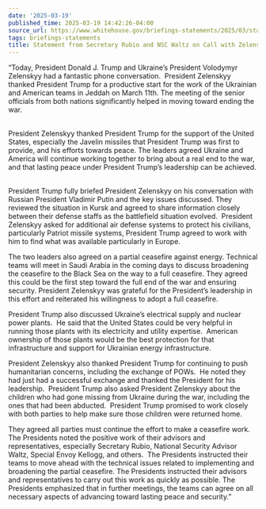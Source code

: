 ```yaml
---
date: '2025-03-19'
published_time: 2025-03-19 14:42:26-04:00
source_url: https://www.whitehouse.gov/briefings-statements/2025/03/statement-from-secretary-rubio-and-nsc-waltz-on-call-with-zelenskyy/
tags: briefings-statements
title: Statement from Secretary Rubio and NSC Waltz on Call with Zelenskyy
---
```

 
“Today, President Donald J. Trump and Ukraine’s President Volodymyr
Zelenskyy had a fantastic phone conversation.  President Zelenskyy
thanked President Trump for a productive start for the work of the
Ukrainian and American teams in Jeddah on March 11th. The meeting of the
senior officials from both nations significantly helped in moving toward
ending the war.   
 

President Zelenskyy thanked President Trump for the support of the
United States, especially the Javelin missiles that President Trump was
first to provide, and his efforts towards peace. The leaders agreed
Ukraine and America will continue working together to bring about a real
end to the war, and that lasting peace under President Trump’s
leadership can be achieved.  
 

President Trump fully briefed President Zelenskyy on his conversation
with Russian President Vladimir Putin and the key issues discussed. They
reviewed the situation in Kursk and agreed to share information closely
between their defense staffs as the battlefield situation evolved. 
President Zelenskyy asked for additional air defense systems to protect
his civilians, particularly Patriot missile systems, President Trump
agreed to work with him to find what was available particularly in
Europe.

The two leaders also agreed on a partial ceasefire against energy.
Technical teams will meet in Saudi Arabia in the coming days to discuss
broadening the ceasefire to the Black Sea on the way to a full
ceasefire. They agreed this could be the first step toward the full end
of the war and ensuring security. President Zelenskyy was grateful for
the President’s leadership in this effort and reiterated his willingness
to adopt a full ceasefire.

President Trump also discussed Ukraine’s electrical supply and nuclear
power plants.  He said that the United States could be very helpful in
running those plants with its electricity and utility expertise. 
American ownership of those plants would be the best protection for that
infrastructure and support for Ukrainian energy infrastructure.

President Zelenskyy also thanked President Trump for continuing to push
humanitarian concerns, including the exchange of POWs.  He noted they
had just had a successful exchange and thanked the President for his
leadership.  President Trump also asked President Zelenskyy about the
children who had gone missing from Ukraine during the war, including the
ones that had been abducted.  President Trump promised to work closely
with both parties to help make sure those children were returned home.  

They agreed all parties must continue the effort to make a ceasefire
work. The Presidents noted the positive work of their advisors and
representatives, especially Secretary Rubio, National Security Advisor
Waltz, Special Envoy Kellogg, and others.  The Presidents instructed
their teams to move ahead with the technical issues related to
implementing and broadening the partial ceasefire. The Presidents
instructed their advisors and representatives to carry out this work as
quickly as possible. The Presidents emphasized that in further meetings,
the teams can agree on all necessary aspects of advancing toward lasting
peace and security.”
